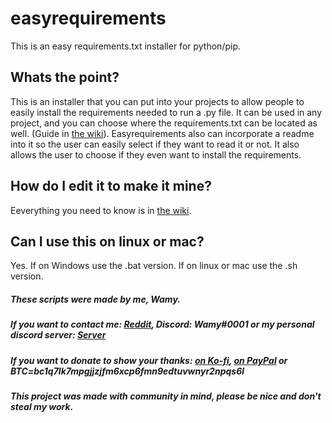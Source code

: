 # easyrequirements

This is an easy requirements.txt installer for python/pip.

## Whats the point?
This is an installer that you can put into your projects to allow people to easily install the requirements needed to run a .py file. It can be used in any project, and you can choose where the requirements.txt can be located as well. (Guide in [the wiki](https://github.com/Wamy-Dev/easyrequirements/wiki)). Easyrequirements also can incorporate a readme into it so the user can easily select if they want to read it or not. It also allows the user to choose if they even want to install the requirements.

## How do I edit it to make it mine?
Eeverything you need to know is in [the wiki](https://github.com/Wamy-Dev/easyrequirements/wiki).

## Can I use this on linux or mac?
Yes. If on Windows use the .bat version. If on linux or mac use the .sh version.









##### These scripts were made by me, Wamy.
##### If you want to contact me: [Reddit](https://www.reddit.com/user/Official-Wamy), Discord: Wamy#0001 or my personal discord server: [Server](https://discord.gg/47SnjxgBFb)
##### If you want to donate to show your thanks: [on Ko-fi](https://ko-fi.com/H2H07Y9MB), [on PayPal](https://www.paypal.com/paypalme/DavidNovencido) or BTC=bc1q7lk7mpgjjzjfm6xcp6fmn9edtuvwnyr2npqs6l
##### This project was made with community in mind, please be nice and don't steal my work.
